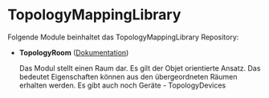 # TopologyMappingLibrary

Folgende Module beinhaltet das TopologyMappingLibrary Repository:

- __TopologyRoom__ ([Dokumentation](TopologyRoom))
	
	Das Modul stellt einen Raum dar. Es gilt der Objet orientierte Ansatz. Das bedeutet Eigenschaften können aus den übergeordneten Räumen erhalten werden.
	Es gibt auch noch Geräte - TopologyDevices
	


